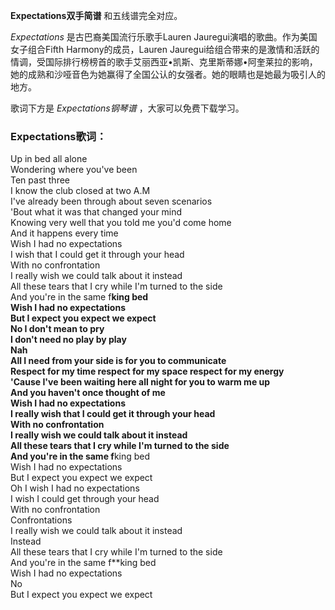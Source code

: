 

**Expectations双手简谱** 和五线谱完全对应。

_Expectations_ 是古巴裔美国流行乐歌手Lauren Jauregui演唱的歌曲。作为美国女子组合Fifth Harmony的成员，Lauren
Jauregui给组合带来的是激情和活跃的情调，受国际排行榜榜首的歌手艾丽西亚•凯斯、克里斯蒂娜•阿奎莱拉的影响，她的成熟和沙哑音色为她赢得了全国公认的女强者。她的眼睛也是她最为吸引人的地方。

歌词下方是 _Expectations钢琴谱_ ，大家可以免费下载学习。

### Expectations歌词：

Up in bed all alone  
Wondering where you've been  
Ten past three  
I know the club closed at two A.M  
I've already been through about seven scenarios  
'Bout what it was that changed your mind  
Knowing very well that you told me you'd come home  
And it happens every time  
Wish I had no expectations  
I wish that I could get it through your head  
With no confrontation  
I really wish we could talk about it instead  
All these tears that I cry while I'm turned to the side  
And you're in the same f**king bed  
Wish I had no expectations  
But I expect you expect we expect  
No I don't mean to pry  
I don't need no play by play  
Nah  
All I need from your side is for you to communicate  
Respect for my time respect for my space respect for my energy  
'Cause I've been waiting here all night for you to warm me up  
And you haven't once thought of me  
Wish I had no expectations  
I really wish that I could get it through your head  
With no confrontation  
I really wish we could talk about it instead  
All these tears that I cry while I'm turned to the side  
And you're in the same f**king bed  
Wish I had no expectations  
But I expect you expect we expect  
Oh I wish I had no expectations  
I wish I could get through your head  
With no confrontation  
Confrontations  
I really wish we could talk about it instead  
Instead  
All these tears that I cry while I'm turned to the side  
And you're in the same f**king bed  
Wish I had no expectations  
No  
But I expect you expect we expect

